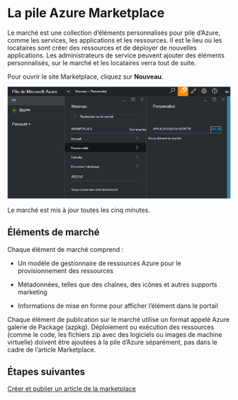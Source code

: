 <properties
    pageTitle="Publier un élément personnalisé marketplace dans Azure pile (administrateur de service) | Microsoft Azure"
    description="En tant qu’un administrateur de service, savoir comment publier un élément personnalisé marketplace dans la pile d’Azure."
    services="azure-stack"
    documentationCenter=""
    authors="rupisure"
    manager="byronr"
    editor=""/>

<tags
    ms.service="azure-stack"
    ms.workload="na"
    ms.tgt_pltfrm="na"
    ms.devlang="na"
    ms.topic="article"
    ms.date="09/26/2016"
    ms.author="rupisure"/>

# <a name="the-azure-stack-marketplace"></a>La pile Azure Marketplace

Le marché est une collection d’éléments personnalisés pour pile d’Azure, comme les services, les applications et les ressources. Il est le lieu où les locataires sont créer des ressources et de déployer de nouvelles applications. Les administrateurs de service peuvent ajouter des éléments personnalisés, sur le marché et les locataires verra tout de suite.

Pour ouvrir le site Marketplace, cliquez sur **Nouveau**.

![](media/azure-stack-publish-custom-marketplace-item/image1.png)

Le marché est mis à jour toutes les cinq minutes.

## <a name="marketplace-items"></a>Éléments de marché

Chaque élément de marché comprend :

-   Un modèle de gestionnaire de ressources Azure pour le provisionnement des ressources

-   Métadonnées, telles que des chaînes, des icônes et autres supports marketing

-   Informations de mise en forme pour afficher l’élément dans le portail

Chaque élément de publication sur le marché utilise un format appelé Azure galerie de Package (azpkg). Déploiement ou exécution des ressources (comme le code, les fichiers zip avec des logiciels ou images de machine virtuelle) doivent être ajoutées à la pile d’Azure séparément, pas dans le cadre de l’article Marketplace. 

## <a name="next-steps"></a>Étapes suivantes

[Créer et publier un article de la marketplace](azure-stack-create-and-publish-marketplace-item.md)

